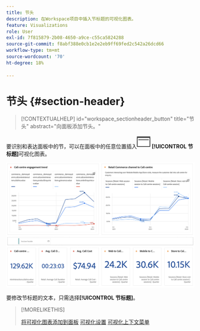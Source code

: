 ```yaml
---
title: 节头
description: 在Workspace项目中插入节标题的可视化图表。
feature: Visualizations
role: User
exl-id: 7f815879-2b08-4650-a9ce-c55ca5824288
source-git-commit: f8abf388e0cb1e2e2eb9ff69fed2c542a26dcd66
workflow-type: tm+mt
source-wordcount: '70'
ht-degree: 18%

---
```


# 节头 {#section-header}

<!-- markdownlint-disable MD034 -->

>[!CONTEXTUALHELP]
>id="workspace_sectionheader_button"
>title="节头"
>abstract="向面板添加节头。"

<!-- markdownlint-enable MD034 -->


<!-- uncomment when section header page in AA is available.
>[!BEGINSHADEBOX]


*This article documents the Section header visualization in ![CustomerJourneyAnalytics](/help/assets/icons/CustomerJourneyAnalytics.svg) **Customer Journey Analytics**.<br/>See [Section header](...) for the ![AdobeAnalytics](/help/assets/icons/AdobeAnalytics.svg) **Adobe Analytics** version of this article.*

>[!ENDSHADEBOX]

-->


要识别和表达面板中的节，可以在面板中的任意位置插入![PageRule](/help/assets/icons/PageRule.svg) **[!UICONTROL 节标题]**&#x200B;可视化图表。

![节标题](/help/analysis-workspace/visualizations/assets/section-header.png)

要修改节标题的文本，只需选择&#x200B;**[!UICONTROL 节标题]**。


>[!MORELIKETHIS]
>
>[将可视化图表添加到面板](/help/analysis-workspace/visualizations/freeform-analysis-visualizations.md#add-visualizations-to-a-panel)
>[可视化设置](/help/analysis-workspace/visualizations/freeform-analysis-visualizations.md#settings)
>[可视化上下文菜单](/help/analysis-workspace/visualizations/freeform-analysis-visualizations.md#context-menu)
>
